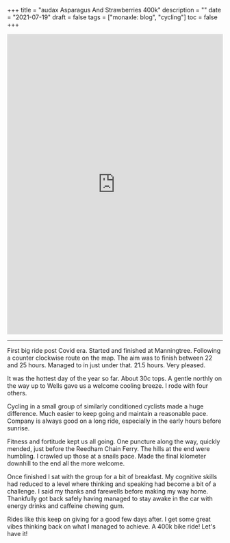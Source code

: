+++
title = "audax  Asparagus And Strawberries 400k"
description = ""
date = "2021-07-19"
draft = false
tags = ["monaxle: blog", "cycling"]
toc = false
+++

<iframe src="https://ridewithgps.com/embeds?type=trip&id=71466582&title=Asparagus%20And%20Strawberries&metricUnits=true&sampleGraph=true&distanceMarkers=true&showPhotos=true" style="width: 1px; min-width: 100%; height: 700px; border: none;" scrolling="no"></iframe>

---

First big ride post Covid era. Started and finished at Manningtree.  Following a counter clockwise route on the map. The aim was to finish between 22 and 25 hours. Managed to in just under that. 21.5 hours. Very pleased.

It was the hottest day of the year so far. About 30c tops. A gentle northly on the way up to Wells gave us a welcome cooling breeze. I rode with four others. 

Cycling in a small group of similarly conditioned cyclists made a huge difference. Much easier to keep going and maintain a reasonable pace. Company is always good on a long ride, especially in the early hours before sunrise. 

Fitness and fortitude kept us all going. One puncture along the way, quickly mended,  just before the Reedham Chain Ferry. The hills at the end were humbling. I crawled up those at a snails pace. Made the final kilometer downhill to the end all the more welcome. 

Once finished I sat with the group for a bit of breakfast. My cognitive skills had reduced to a level where thinking and speaking had become a bit of a challenge. I said my thanks and farewells before making my way home. Thankfully got back safely having managed to stay awake in the car with energy drinks and caffeine chewing gum. 

Rides like this keep on giving for a good few days after. I get some great vibes thinking back on what I managed to achieve. A 400k bike ride! Let's have it!